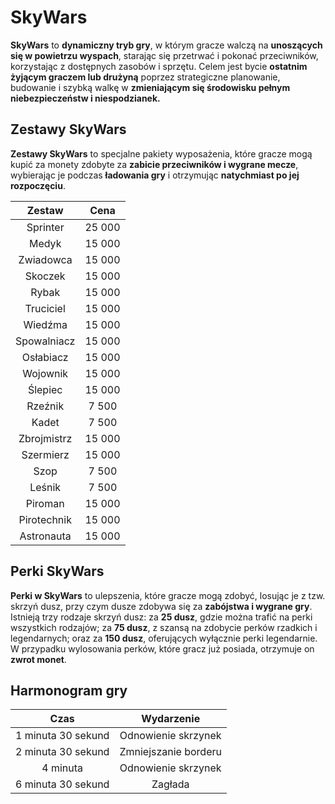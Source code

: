 # SkyWars

**SkyWars** to **dynamiczny tryb gry**, w którym gracze walczą na **unoszących się w powietrzu wyspach**, starając się przetrwać i pokonać przeciwników, korzystając z dostępnych zasobów i sprzętu. Celem jest bycie **ostatnim żyjącym graczem lub drużyną** poprzez strategiczne planowanie, budowanie i szybką walkę w **zmieniającym się środowisku pełnym niebezpieczeństw i niespodzianek.**

## Zestawy SkyWars

**Zestawy SkyWars** to specjalne pakiety wyposażenia, które gracze mogą kupić za monety zdobyte za **zabicie przeciwników i wygrane mecze**, wybierając je podczas **ładowania gry** i otrzymując **natychmiast po jej rozpoczęciu**.

|   Zestaw    |   Cena   |
|:-----------:|:--------:|
|  Sprinter   |  25 000  |
|    Medyk    |  15 000  |
|  Zwiadowca  |  15 000  |
|   Skoczek   |  15 000  |
|    Rybak    |  15 000  |
|  Truciciel  |  15 000  |
|   Wiedźma   |  15 000  |
| Spowalniacz |  15 000  |
|  Osłabiacz  |  15 000  |
|  Wojownik   |  15 000  |
|   Ślepiec   |  15 000  |
|   Rzeźnik   |  7 500   |
|    Kadet    |  7 500   |
| Zbrojmistrz |  15 000  |
|  Szermierz  |  15 000  |
|    Szop     |  7 500   |
|   Leśnik    |  7 500   |
|   Piroman   |  15 000  |
| Pirotechnik |  15 000  |
| Astronauta  |  15 000  |

## Perki SkyWars

**Perki w SkyWars** to ulepszenia, które gracze mogą zdobyć, losując je z tzw. skrzyń dusz, przy czym dusze zdobywa się za **zabójstwa i wygrane gry**. Istnieją trzy rodzaje skrzyń dusz: 
za **25 dusz**, gdzie można trafić na perki wszystkich rodzajów; 
za **75 dusz**, z szansą na zdobycie perków rzadkich i legendarnych; 
oraz za **150 dusz**, oferujących wyłącznie perki legendarnie. 
W przypadku wylosowania perków, które gracz już posiada, otrzymuje on **zwrot monet**.

## Harmonogram gry

|        Czas        |      Wydarzenie      |
|:------------------:|:--------------------:|
| 1 minuta 30 sekund | Odnowienie skrzynek  |
| 2 minuta 30 sekund | Zmniejszanie borderu |
|      4 minuta      | Odnowienie skrzynek  |
| 6 minuta 30 sekund |       Zagłada        |
